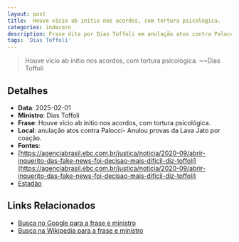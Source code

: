 ```yaml
---
layout: post
title:  Houve vício ab initio nos acordos, com tortura psicológica.
categories: indecoro
description: Frase dita por Dias Toffoli em anulação atos contra Palocci- Anulou provas da Lava Jato por coação.
tags: 'Dias Toffoli'
---
```


> Houve vício ab initio nos acordos, com tortura psicológica.
> ~~Dias Toffoli

## Detalhes
- **Data**: 2025-02-01
- **Ministro**: Dias Toffoli
- **Frase**: Houve vício ab initio nos acordos, com tortura psicológica.
- **Local**: anulação atos contra Palocci- Anulou provas da Lava Jato por coação.
- **Fontes**:
- [https://agenciabrasil.ebc.com.br/justica/noticia/2020-09/abrir-inquerito-das-fake-news-foi-decisao-mais-dificil-diz-toffoli](https://agenciabrasil.ebc.com.br/justica/noticia/2020-09/abrir-inquerito-das-fake-news-foi-decisao-mais-dificil-diz-toffoli)
- [Estadão](Estadão)

## Links Relacionados
- [Busca no Google para a frase e ministro](https://www.google.com/search?q=%22Dias%20Toffoli%22%2BHouve%20v%C3%ADcio%20ab%20initio%20nos%20acordos%2C%20com%20tortura%20psicol%C3%B3gica.%2Banula%C3%A7%C3%A3o%20atos%20contra%20Palocci-%20Anulou%20provas%20da%20Lava%20Jato%20por%20coa%C3%A7%C3%A3o.)
- [Busca na Wikipedia para a frase e ministro](https://en.wikipedia.org/w/index.php?search=%22Dias%20Toffoli%22%2BHouve%20v%C3%ADcio%20ab%20initio%20nos%20acordos%2C%20com%20tortura%20psicol%C3%B3gica.%2Banula%C3%A7%C3%A3o%20atos%20contra%20Palocci-%20Anulou%20provas%20da%20Lava%20Jato%20por%20coa%C3%A7%C3%A3o.)
